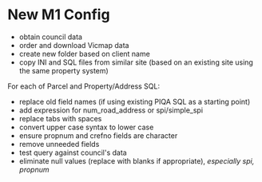 # New M1 Config

* obtain council data
* order and download Vicmap data
* create new folder based on client name
* copy INI and SQL files from similar site (based on an existing site using the same property system)

For each of Parcel and Property/Address SQL:

* replace old field names (if using existing PIQA SQL as a starting point)
* add expression for num_road_address or spi/simple_spi
* replace tabs with spaces
* convert upper case syntax to lower case
* ensure propnum and crefno fields are character
* remove unneeded fields
* test query against council's data
* eliminate null values (replace with blanks if appropriate), *especially spi, propnum*



